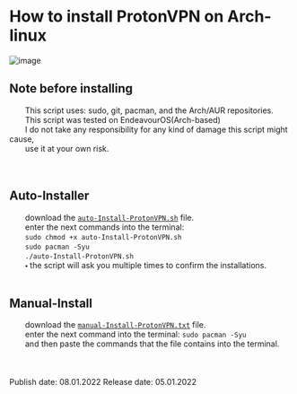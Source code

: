 # How to install ProtonVPN on Arch-linux
![image](https://user-images.githubusercontent.com/90350173/148281755-d6406a9a-15a2-4abf-a9b8-f943c899fcf3.png)
## Note before installing
    This script uses: sudo, git, pacman, and the Arch/AUR repositories. <br />
    This script was tested on EndeavourOS(Arch-based) <br />
    I do not take any responsibility for any kind of damage this script might cause, <br />
    use it at your own risk. <br />
<br />
<br />
## Auto-Installer
    download the [`auto-Install-ProtonVPN.sh`](https://github.com/000Daniel/How-to-install-ProtonVPN-on-Arch-Linux/releases/tag/Proton-VPN) file. <br />
    enter the next commands into the terminal: <br />
    `sudo chmod +x auto-Install-ProtonVPN.sh` <br />
    `sudo pacman -Syu` <br />
    `./auto-Install-ProtonVPN.sh` <br />
    🞄 the script will ask you multiple times to confirm the installations. <br />
<br />
## Manual-Install
    download the [`manual-Install-ProtonVPN.txt`](https://github.com/000Daniel/How-to-install-ProtonVPN-on-Arch-Linux/releases/tag/Proton-VPN) file. <br />
    enter the next command into the terminal: `sudo pacman -Syu` <br />
    and then paste the commands that the file contains into the terminal. <br />
<br />
<br />
<br />
Publish date: 08.01.2022
Release date: 05.01.2022

